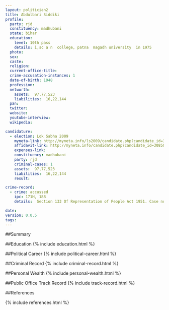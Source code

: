 ```yaml
---
layout: politician2
title: Abdulbari Siddiki
profile: 
  party: rjd
  constituency: madhubani
  state: bihar
  education: 
    level: 10th pass
    details: i,sc a n  college, patna  magadh university  in 1975
  photo: 
  sex: 
  caste: 
  religion: 
  current-office-title: 
  crime-accusation-instances: 1
  date-of-birth: 1948
  profession: 
  networth: 
    assets:  97,77,523
    liabilities:  16,22,144
  pan: 
  twitter: 
  website: 
  youtube-interview: 
  wikipedia: 

candidature: 
  - election: Lok Sabha 2009
    myneta-link: http://myneta.info/ls2009/candidate.php?candidate_id=3085
    affidavit-link: http://myneta.info/candidate.php?candidate_id=3085&scan=original
    expenses-link: 
    constituency: madhubani 
    party: rjd
    criminal-cases: 1
    assets:  97,77,523
    liabilities:  16,22,144
    result:  

crime-record: 
  - crime: accussed
    ipc: 171H, 188
    details:  Section 133 Of Representation of People Act 1951. Case no.243/2005, G.R. No. 247/2005 Police Station Behera TR.No. 716/2007 Judicial Magistrate 1st Class Benipur Date 08.03.2007 If Any Against Above Order Taking Cognizance Hon'ble High Court Vide Its Order Dated  16.02.2008 Passed In Cr. Misc 25384 of 2007 Has Admitted the Application Under Section 482 Cr.PC For Hearing And Has Been Pleased To Stay The Further Proceeding In Case Pending Before Judicial Magistrate First Class Benipur   

date: 
version: 0.0.5
tags: 
---
```

##Summary


##Education
{% include education.html %}


##Political Career
{% include political-career.html %}


##Criminal Record
{% include criminal-record.html %}


##Personal Wealth
{% include personal-wealth.html %}


##Public Office Track Record
{% include track-record.html %}


##References


{% include references.html %}